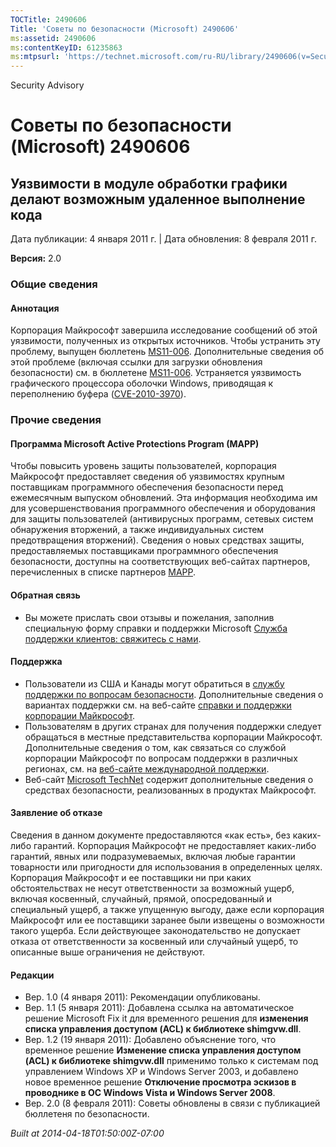 ```yaml
---
TOCTitle: 2490606
Title: 'Советы по безопасности (Microsoft) 2490606'
ms:assetid: 2490606
ms:contentKeyID: 61235863
ms:mtpsurl: 'https://technet.microsoft.com/ru-RU/library/2490606(v=Security.10)'
---
```


Security Advisory

Советы по безопасности (Microsoft) 2490606
==========================================

Уязвимости в модуле обработки графики делают возможным удаленное выполнение кода
--------------------------------------------------------------------------------

Дата публикации: 4 января 2011 г. | Дата обновления: 8 февраля 2011 г.

**Версия:** 2.0

### Общие сведения

#### Аннотация

Корпорация Майкрософт завершила исследование сообщений об этой уязвимости, полученных из открытых источников. Чтобы устранить эту проблему, выпущен бюллетень [MS11-006](http://go.microsoft.com/fwlink/?linkid=208146). Дополнительные сведения об этой проблеме (включая ссылки для загрузки обновления безопасности) см. в бюллетене [MS11-006](http://go.microsoft.com/fwlink/?linkid=208146). Устраняется уязвимость графического процессора оболочки Windows, приводящая к переполнению буфера ([CVE-2010-3970](http://www.cve.mitre.org/cgi-bin/cvename.cgi?name=cve-2010-3970)).

### Прочие сведения

#### Программа Microsoft Active Protections Program (MAPP)

Чтобы повысить уровень защиты пользователей, корпорация Майкрософт предоставляет сведения об уязвимостях крупным поставщикам программного обеспечения безопасности перед ежемесячным выпуском обновлений. Эта информация необходима им для усовершенствования программного обеспечения и оборудования для защиты пользователей (антивирусных программ, сетевых систем обнаружения вторжений, а также индивидуальных систем предотвращения вторжений). Сведения о новых средствах защиты, предоставляемых поставщиками программного обеспечения безопасности, доступны на соответствующих веб-сайтах партнеров, перечисленных в списке партнеров [MAPP](http://www.microsoft.com/security/msrc/mapp/partners.mspx).

#### Обратная связь

-   Вы можете прислать свои отзывы и пожелания, заполнив специальную форму справки и поддержки Microsoft [Служба поддержки клиентов: свяжитесь с нами](https://support.microsoft.com/common/survey.aspx?scid=sw;en;1257&amp;showpage=1&amp;ws=technet&amp;sd=tech).

#### Поддержка

-   Пользователи из США и Канады могут обратиться в [службу поддержки по вопросам безопасности](http://go.microsoft.com/fwlink/?linkid=21131). Дополнительные сведения о вариантах поддержки см. на веб-сайте [справки и поддержки корпорации Майкрософт](http://support.microsoft.com/).
-   Пользователям в других странах для получения поддержки следует обращаться в местные представительства корпорации Майкрософт. Дополнительные сведения о том, как связаться со службой корпорации Майкрософт по вопросам поддержки в различных регионах, см. на [веб-сайте международной поддержки](http://go.microsoft.com/fwlink/?linkid=21155).
-   Веб-сайт [Microsoft TechNet](http://go.microsoft.com/fwlink/?linkid=21132) содержит дополнительные сведения о средствах безопасности, реализованных в продуктах Майкрософт.

#### Заявление об отказе

Сведения в данном документе предоставляются «как есть», без каких-либо гарантий. Корпорация Майкрософт не предоставляет каких-либо гарантий, явных или подразумеваемых, включая любые гарантии товарности или пригодности для использования в определенных целях. Корпорация Майкрософт и ее поставщики ни при каких обстоятельствах не несут ответственности за возможный ущерб, включая косвенный, случайный, прямой, опосредованный и специальный ущерб, а также упущенную выгоду, даже если корпорация Майкрософт или ее поставщики заранее были извещены о возможности такого ущерба. Если действующее законодательство не допускает отказа от ответственности за косвенный или случайный ущерб, то описанные выше ограничения не действуют.

#### Редакции

-   Вер. 1.0 (4 января 2011): Рекомендации опубликованы.
-   Вер. 1.1 (5 января 2011): Добавлена ссылка на автоматическое решение Microsoft Fix it для временного решения для **изменения списка управления доступом (ACL) к библиотеке shimgvw.dll**.
-   Вер. 1.2 (19 января 2011): Добавлено объяснение того, что временное решение **Изменение списка управления доступом (ACL) к библиотеке shimgvw.dll** применимо только к системам под управлением Windows XP и Windows Server 2003, и добавлено новое временное решение **Отключение просмотра эскизов в проводнике в ОС Windows Vista и Windows Server 2008**.
-   Вер. 2.0 (8 февраля 2011): Советы обновлены в связи с публикацией бюллетеня по безопасности.

*Built at 2014-04-18T01:50:00Z-07:00*
